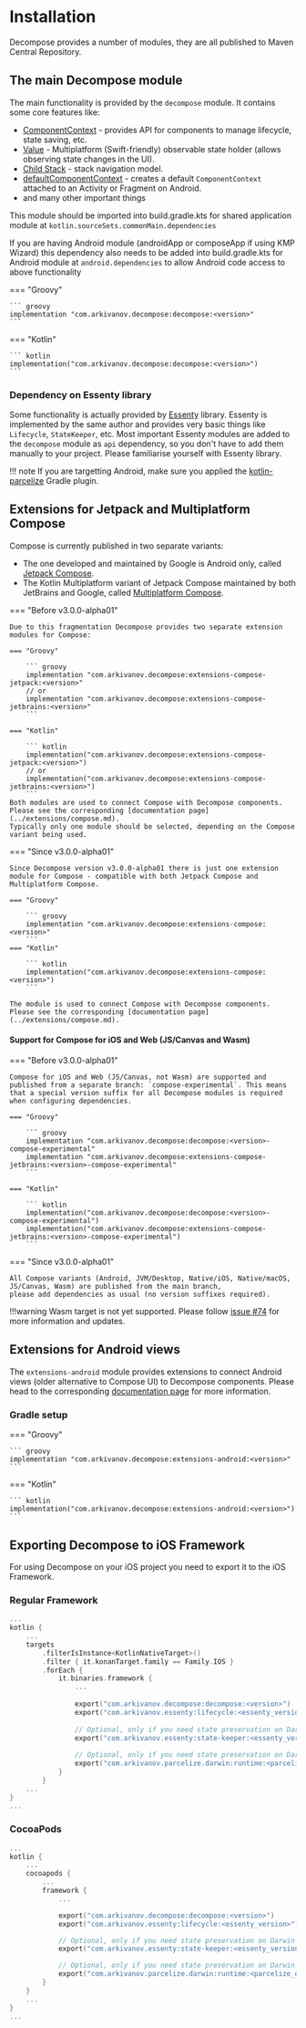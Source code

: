 # Installation

Decompose provides a number of modules, they are all published to Maven Central Repository.

## The main Decompose module

The main functionality is provided by the `decompose` module. It contains some core features like:

- [ComponentContext](../component/overview.md#componentcontext) - provides API for components to manage lifecycle, state saving, etc.
- [Value](../component/overview.md/#value-and-mutablevalue-state-holders) - Multiplatform (Swift-friendly) observable state holder (allows observing state changes in the UI).
- [Child Stack](../navigation/stack/overview.md) - stack navigation model.
- [defaultComponentContext](../getting-started/quick-start.md/#android-with-compose) - creates a default `ComponentContext` attached to an Activity or Fragment on Android.
- and many other important things

This module should be imported into build.gradle.kts for shared application module
at ```kotlin.sourceSets.commonMain.dependencies```

If you are having Android module (androidApp or composeApp if using KMP Wizard) this dependency also needs to be
added into build.gradle.kts for Android module at ```android.dependencies``` to allow Android code access to above functionality

=== "Groovy"

    ``` groovy
    implementation "com.arkivanov.decompose:decompose:<version>"
    ```

=== "Kotlin"

    ``` kotlin
    implementation("com.arkivanov.decompose:decompose:<version>")
    ```

### Dependency on Essenty library

Some functionality is actually provided by [Essenty](https://github.com/arkivanov/Essenty) library. Essenty is implemented by the same author and provides very basic things like `Lifecycle`, `StateKeeper`, etc. Most important Essenty modules are added to the `decompose` module as `api` dependency, so you don't have to add them manually to your project. Please familiarise yourself with Essenty library.

!!! note
    If you are targetting Android, make sure you applied the [kotlin-parcelize](https://developer.android.com/kotlin/parcelize) Gradle plugin.

## Extensions for Jetpack and Multiplatform Compose

Compose is currently published in two separate variants:
    
- The one developed and maintained by Google is Android only, called [Jetpack Compose](https://developer.android.com/jetpack/compose).
- The Kotlin Multiplatform variant of Jetpack Compose maintained by both JetBrains and Google, called [Multiplatform Compose](https://github.com/JetBrains/compose-multiplatform).

=== "Before v3.0.0-alpha01"

    Due to this fragmentation Decompose provides two separate extension modules for Compose:
    
    === "Groovy"

        ``` groovy
        implementation "com.arkivanov.decompose:extensions-compose-jetpack:<version>"
        // or
        implementation "com.arkivanov.decompose:extensions-compose-jetbrains:<version>"
        ```

    === "Kotlin"

        ``` kotlin
        implementation("com.arkivanov.decompose:extensions-compose-jetpack:<version>")
        // or
        implementation("com.arkivanov.decompose:extensions-compose-jetbrains:<version>")
        ```
    Both modules are used to connect Compose with Decompose components. Please see the corresponding [documentation page](../extensions/compose.md).
    Typically only one module should be selected, depending on the Compose variant being used.


=== "Since v3.0.0-alpha01"

    Since Decompose version v3.0.0-alpha01 there is just one extension module for Compose - compatible with both Jetpack Compose and Multiplatform Compose.

    === "Groovy"

        ``` groovy
        implementation "com.arkivanov.decompose:extensions-compose:<version>"
        ```
    === "Kotlin"
    
        ``` kotlin
        implementation("com.arkivanov.decompose:extensions-compose:<version>")
        ```

    The module is used to connect Compose with Decompose components. Please see the corresponding [documentation page](../extensions/compose.md).


#### Support for Compose for iOS and Web (JS/Canvas and Wasm)

=== "Before v3.0.0-alpha01"

    Compose for iOS and Web (JS/Canvas, not Wasm) are supported and published from a separate branch: `compose-experimental`. This means that a special version suffix for all Decompose modules is required when configuring dependencies.
    
    === "Groovy"
    
        ``` groovy
        implementation "com.arkivanov.decompose:decompose:<version>-compose-experimental"
        implementation "com.arkivanov.decompose:extensions-compose-jetbrains:<version>-compose-experimental"
        ```
    
    === "Kotlin"
    
        ``` kotlin
        implementation("com.arkivanov.decompose:decompose:<version>-compose-experimental")
        implementation("com.arkivanov.decompose:extensions-compose-jetbrains:<version>-compose-experimental")
        ```

=== "Since v3.0.0-alpha01"

    All Compose variants (Android, JVM/Desktop, Native/iOS, Native/macOS, JS/Canvas, Wasm) are published from the main branch,
    please add dependencies as usual (no version suffixes required).

!!!warning
    Wasm target is not yet supported. Please follow [issue #74](https://github.com/arkivanov/Decompose/issues/74) for more information and updates.

## Extensions for Android views

The `extensions-android` module provides extensions to connect
Android views (older alternative to Compose UI) to Decompose components.
Please head to the corresponding [documentation page](../extensions/android.md) for more information.

### Gradle setup

=== "Groovy"

    ``` groovy
    implementation "com.arkivanov.decompose:extensions-android:<version>"
    ```

=== "Kotlin"

    ``` kotlin
    implementation("com.arkivanov.decompose:extensions-android:<version>")
    ```

## Exporting Decompose to iOS Framework

For using Decompose on your iOS project you need to export it to the iOS Framework.

### Regular Framework


``` kotlin
...
kotlin {
    ...
    targets
        .filterIsInstance<KotlinNativeTarget>()
        .filter { it.konanTarget.family == Family.IOS }
        .forEach {
            it.binaries.framework {
                ...
                
                export("com.arkivanov.decompose:decompose:<version>")
                export("com.arkivanov.essenty:lifecycle:<essenty_version>")
    
                // Optional, only if you need state preservation on Darwin (Apple) targets
                export("com.arkivanov.essenty:state-keeper:<essenty_version>")
    
                // Optional, only if you need state preservation on Darwin (Apple) targets
                export("com.arkivanov.parcelize.darwin:runtime:<parcelize_darwin_version>")
            }
        }
    ...
}
...
```

### CocoaPods

``` kotlin
...
kotlin {
    ...
    cocoapods {
        ...
        framework {
            ...

            export("com.arkivanov.decompose:decompose:<version>")
            export("com.arkivanov.essenty:lifecycle:<essenty_version>")

            // Optional, only if you need state preservation on Darwin (Apple) targets
            export("com.arkivanov.essenty:state-keeper:<essenty_version>")

            // Optional, only if you need state preservation on Darwin (Apple) targets
            export("com.arkivanov.parcelize.darwin:runtime:<parcelize_darwin_version>")
        }
    }
    ...
}
...
```
